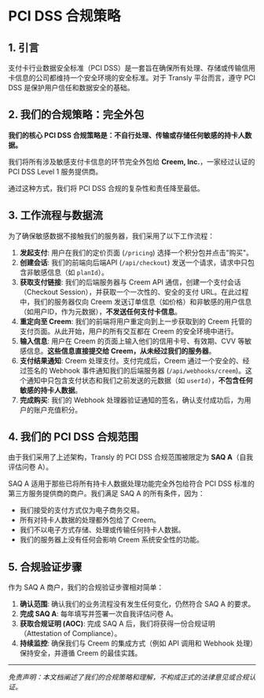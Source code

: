 # PCI DSS 合规策略

## 1. 引言

支付卡行业数据安全标准（PCI DSS）是一套旨在确保所有处理、存储或传输信用卡信息的公司都维持一个安全环境的安全标准。对于 Transly 平台而言，遵守 PCI DSS 是保护用户信任和数据安全的基础。

## 2. 我们的合规策略：完全外包

**我们的核心 PCI DSS 合规策略是：不自行处理、传输或存储任何敏感的持卡人数据。**

我们将所有涉及敏感支付卡信息的环节完全外包给 **Creem, Inc.**，一家经过认证的 PCI DSS Level 1 服务提供商。

通过这种方式，我们将 PCI DSS 合规的复杂性和责任降至最低。

## 3. 工作流程与数据流

为了确保敏感数据不接触我们的服务器，我们采用了以下工作流程：

1.  **发起支付**: 用户在我们的定价页面 (`/pricing`) 选择一个积分包并点击"购买"。
2.  **创建会话**: 我们的前端向后端API (`/api/checkout`) 发送一个请求，请求中只包含非敏感信息（如 `planId`）。
3.  **获取支付链接**: 我们的后端服务器与 Creem API 通信，创建一个支付会话（Checkout Session），并获取一个一次性的、安全的支付 URL。在此过程中，我们的服务器仅向 Creem 发送订单信息（如价格）和非敏感的用户信息（如用户ID，作为元数据），**不发送任何支付卡信息**。
4.  **重定向至 Creem**: 我们的前端将用户重定向到上一步获取到的 Creem 托管的支付页面。从此开始，用户的所有交互都在 Creem 的安全环境中进行。
5.  **输入信息**: 用户在 Creem 的页面上输入他们的信用卡号、有效期、CVV 等敏感信息。**这些信息直接提交给 Creem，从未经过我们的服务器**。
6.  **支付结果通知**: Creem 处理支付。支付完成后，Creem 通过一个安全的、经过签名的 Webhook 事件通知我们的后端服务器 (`/api/webhooks/creem`)。这个通知中只包含支付状态和我们之前发送的元数据（如 `userId`），**不包含任何敏感的持卡人数据**。
7.  **完成购买**: 我们的 Webhook 处理器验证通知的签名，确认支付成功后，为用户的账户充值积分。

## 4. 我们的 PCI DSS 合规范围

由于我们采用了上述架构，Transly 的 PCI DSS 合规范围被限定为 **SAQ A**（自我评估问卷 A）。

SAQ A 适用于那些已将所有持卡人数据处理功能完全外包给符合 PCI DSS 标准的第三方服务提供商的商户。我们满足 SAQ A 的所有条件，因为：
- 我们接受的支付方式仅为电子商务交易。
- 所有对持卡人数据的处理都外包给了 Creem。
- 我们不以电子方式存储、处理或传输任何持卡人数据。
- 我们的服务器上没有任何会影响 Creem 系统安全性的功能。

## 5. 合规验证步骤

作为 SAQ A 商户，我们的合规验证步骤相对简单：

1.  **确认范围**: 确认我们的业务流程没有发生任何变化，仍然符合 SAQ A 的要求。
2.  **完成 SAQ A**: 每年填写并签署一次自我评估问卷 A。
3.  **获取合规证明 (AOC)**: 完成 SAQ A 后，我们将获得一份合规证明（Attestation of Compliance）。
4.  **持续监控**: 确保我们与 Creem 的集成方式（例如 API 调用和 Webhook 处理）保持安全，并遵循 Creem 的最佳实践。

---
*免责声明：本文档阐述了我们的合规策略和理解，不构成正式的法律意见或合规认证。* 